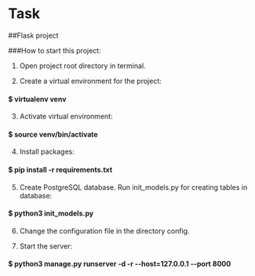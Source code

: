 # Task

##Flask project

###How to start this project:

1. Open project root directory in terminal.

2. Create a virtual environment for the project: 
   
####   $ virtualenv venv

3. Activate virtual environment:
 
####   $ source venv/bin/activate

4. Install packages:

#### $ pip install -r requirements.txt

5. Create PostgreSQL database. Run init_models.py for creating tables in database:

####   $ python3 init_models.py

6. Change the configuration file in the directory config.

7. Start the server:
   
####   $ python3 manage.py runserver -d -r --host=127.0.0.1 --port 8000

    